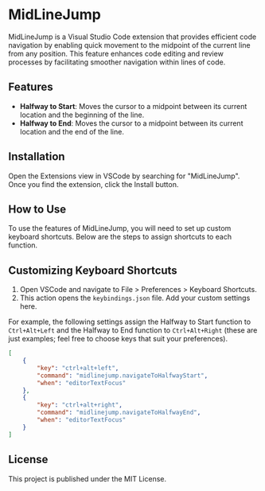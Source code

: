 # MidLineJump

MidLineJump is a Visual Studio Code extension that provides efficient code navigation by enabling quick movement to the midpoint of the current line from any position. This feature enhances code editing and review processes by facilitating smoother navigation within lines of code.

## Features

- **Halfway to Start**: Moves the cursor to a midpoint between its current location and the beginning of the line.
- **Halfway to End**: Moves the cursor to a midpoint between its current location and the end of the line.

## Installation

Open the Extensions view in VSCode by searching for "MidLineJump". Once you find the extension, click the Install button.

## How to Use

To use the features of MidLineJump, you will need to set up custom keyboard shortcuts. Below are the steps to assign shortcuts to each function.

## Customizing Keyboard Shortcuts

1. Open VSCode and navigate to File > Preferences > Keyboard Shortcuts.
2. This action opens the `keybindings.json` file. Add your custom settings here.

For example, the following settings assign the Halfway to Start function to `Ctrl+Alt+Left` and the Halfway to End function to `Ctrl+Alt+Right` (these are just examples; feel free to choose keys that suit your preferences).

```json
[
    {
        "key": "ctrl+alt+left",
        "command": "midlinejump.navigateToHalfwayStart",
        "when": "editorTextFocus"
    },
    {
        "key": "ctrl+alt+right",
        "command": "midlinejump.navigateToHalfwayEnd",
        "when": "editorTextFocus"
    }
]
```

## License

This project is published under the MIT License.